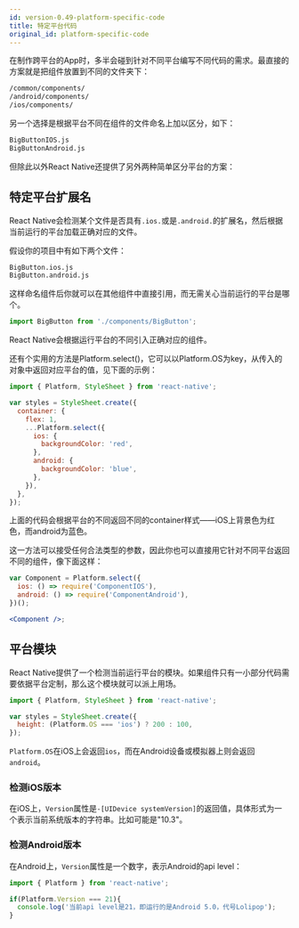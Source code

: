 ```yaml
---
id: version-0.49-platform-specific-code
title: 特定平台代码
original_id: platform-specific-code
---
```


在制作跨平台的App时，多半会碰到针对不同平台编写不同代码的需求。最直接的方案就是把组件放置到不同的文件夹下： 

```sh
/common/components/   
/android/components/   
/ios/components/
```

另一个选择是根据平台不同在组件的文件命名上加以区分，如下：

```sh
BigButtonIOS.js
BigButtonAndroid.js
```

但除此以外React Native还提供了另外两种简单区分平台的方案：

## 特定平台扩展名
React Native会检测某个文件是否具有`.ios.`或是`.android.`的扩展名，然后根据当前运行的平台加载正确对应的文件。 

假设你的项目中有如下两个文件：

```sh
BigButton.ios.js
BigButton.android.js
```

这样命名组件后你就可以在其他组件中直接引用，而无需关心当前运行的平台是哪个。

```jsx
import BigButton from './components/BigButton';
```

React Native会根据运行平台的不同引入正确对应的组件。

还有个实用的方法是Platform.select()，它可以以Platform.OS为key，从传入的对象中返回对应平台的值，见下面的示例：

```jsx
import { Platform, StyleSheet } from 'react-native';

var styles = StyleSheet.create({
  container: {
    flex: 1,
    ...Platform.select({
      ios: {
        backgroundColor: 'red',
      },
      android: {
        backgroundColor: 'blue',
      },
    }),
  },
});
```

上面的代码会根据平台的不同返回不同的container样式——iOS上背景色为红色，而android为蓝色。

这一方法可以接受任何合法类型的参数，因此你也可以直接用它针对不同平台返回不同的组件，像下面这样：


```jsx
var Component = Platform.select({
  ios: () => require('ComponentIOS'),
  android: () => require('ComponentAndroid'),
})();

<Component />;
```


## 平台模块
React Native提供了一个检测当前运行平台的模块。如果组件只有一小部分代码需要依据平台定制，那么这个模块就可以派上用场。

```jsx
import { Platform, StyleSheet } from 'react-native';

var styles = StyleSheet.create({
  height: (Platform.OS === 'ios') ? 200 : 100,
});
```

`Platform.OS`在iOS上会返回`ios`，而在Android设备或模拟器上则会返回`android`。

### 检测iOS版本
在iOS上，`Version`属性是`-[UIDevice systemVersion]`的返回值，具体形式为一个表示当前系统版本的字符串。比如可能是"10.3"。

### 检测Android版本
在Android上，`Version`属性是一个数字，表示Android的api level：

```jsx
import { Platform } from 'react-native';

if(Platform.Version === 21){
  console.log('当前api level是21，即运行的是Android 5.0，代号Lolipop');
}
```
